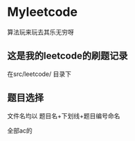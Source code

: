 # Myleetcode
算法玩来玩去其乐无穷呀

## 这是我的leetcode的刷题记录

在src/leetcode/ 目录下

## 题目选择
文件名均以 题目名+下划线+题目编号命名

全部ac的
